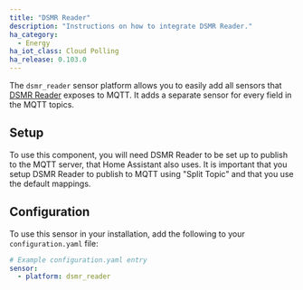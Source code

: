 ```yaml
---
title: "DSMR Reader"
description: "Instructions on how to integrate DSMR Reader."
ha_category:
  - Energy
ha_iot_class: Cloud Polling
ha_release: 0.103.0
---
```


The `dsmr_reader` sensor platform allows you to easily add all sensors that [DSMR Reader](https://dsmr-reader.readthedocs.io/en/latest/) exposes to MQTT. It adds a separate sensor for every field in the MQTT topics.

## Setup

To use this component, you will need DSMR Reader to be set up to publish to the MQTT server, that Home Assistant also uses. It is important that you setup DSMR Reader to publish to MQTT using "Split Topic" and that you use the default mappings.

## Configuration

To use this sensor in your installation, add the following to your `configuration.yaml` file:

```yaml
# Example configuration.yaml entry
sensor:
  - platform: dsmr_reader
```
